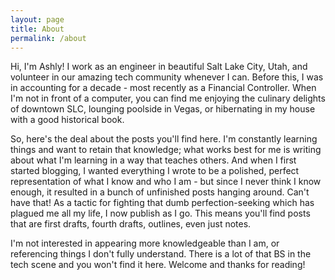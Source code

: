 ```yaml
---
layout: page
title: About
permalink: /about
---
```


Hi, I'm Ashly!
I work as an engineer in beautiful Salt Lake City, Utah, and volunteer in our amazing tech community whenever I can. Before this, I was in accounting for a decade - most recently as a Financial Controller. When I'm not in front of a computer, you can find me enjoying the culinary delights of downtown SLC, lounging poolside in Vegas, or hibernating in my house with a good historical book.

So, here's the deal about the posts you'll find here. I'm constantly learning things and want to retain that knowledge; what works best for me is writing about what I'm learning in a way that teaches others. And when I first started blogging, I wanted everything I wrote to be a polished, perfect representation of what I know and who I am - but since I never think I know enough, it resulted in a bunch of unfinished posts hanging around. Can't have that! As a tactic for fighting that dumb perfection-seeking which has plagued me all my life, I now publish as I go. This means you'll find posts that are first drafts, fourth drafts, outlines, even just notes.

I'm not interested in appearing more knowledgeable than I am, or referencing things I don't fully understand. There is a lot of that BS in the tech scene and you won't find it here. Welcome and thanks for reading!

